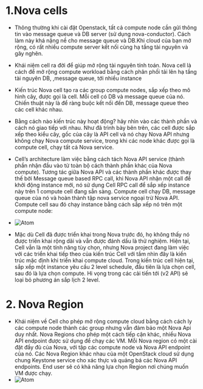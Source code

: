 # 1.Nova cells # 
- Thông thường khi cài đặt Openstack, tất cả compute node cần gửi thông tin vào message queue và DB server (sử dụng nova-conductor). Cách làm này khá nặng nề cho message queue và DB.Khi cloud của bạn mở rộng, có rất nhiều compute server kết nối cùng hạ tầng tài nguyên và gây nghẽn. 
- Khái niệm cell ra đời để giúp mở rộng tài nguyên tính toán. Nova cell là cách để mở rộng compute workload bằng cách phân phối tải lên hạ tầng tài nguyên DB, ,message queue, tới nhiều instance 
- Kiến trúc Nova cell tạo ra các group compute nodes, sắp xếp theo mô hình cây, được gọi là cell. Mỗi cell có DB và message queue của nó. Chiến thuật này là để ràng buộc kết nối đến DB, message queue theo các cell khác nhau.

- Bằng cách nào kiến trúc này hoạt động? hãy nhìn vào các thành phần và cách nó giao tiếp với nhau. Như đã trình bày bên trên, các cell được sắp xếp theo kiểu cây, gốc của cây là API cell và nó chạy Nova API nhưng không chạy Nova compute service, trong khi các node khác được gọi là compute cell, chạy tất cả Nova service.

- Cell’s architecture làm việc bằng cách tách Nova API service (thành phần nhận đầu vào từ toàn bộ cách thành phần khác của Nova compute). Tương tác giữa Nova API và các thành phần khác được thay thế bởi Message queue based RPC call, khi Nova API nhận một call để khởi động instance mới, nó sử dụng Cell RPC call để sắp xếp instance này trên 1 compute cell đang sẵn sàng. Compute cell chạy DB, message queue của nó và hoàn thành tập nova service ngoại trừ Nova API. Compute cell sau đó chạy instance bằng cách sắp xếp nó trên một compute node:
- ![Atom](https://i.imgur.com/rM1mGbn.png) 
- Mặc dù Cell đã được triển khai trong Nova trước đó, họ không thấy nó được triển khai rộng dãi và vẫn được đánh dấu là thử nghiệm. Hiện tại, Cell vẫn là một tính năng tùy chọn, nhưng Nova project đang làm việc với các triển khai tiếp theo của kiến trúc Cell với tầm nhìn đây là kiến trúc mặc định khi triển khai compute cloud. Trong kiến trúc cell hiện tại, sắp xếp một instance yêu cầu 2 level schedule, đầu tiên là lựa chọn cell, sau đó là lựa chọn compute. Hi vọng trong các cải tiến tới (v2 API) sẽ loại bỏ phương án sắp lịch 2 level.
# 2. Nova Region # 
- Khái niệm về Cell cho phép mở rộng compute cloud bằng cách cách ly các compute node thành các group nhưng vẫn đảm bảo một Nova Api duy nhất. Nova Regions cho phép một cách tiếp cận khác, nhiều Nova API endpoint được sử dụng để chạy các VM. Mỗi Nova region có một cài đặt đầy đủ của Nova, với tập các compute node và Nova API endpoint của nó. Các Nova Region khác nhau của một OpenStack cloud sử dụng chung Keystone service cho xác thực và quảng bá các Nova API endpoints. End user sẽ có khả năng lựa chọn Region nơi chúng muốn VM được chạy.
- ![Atom](https://i.imgur.com/APrG7TU.png) 
